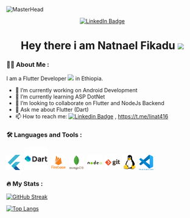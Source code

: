  

![MasterHead](https://1.bp.blogspot.com/-7A4WynwLsMw/XbBpCXG8fHI/AAAAAAAAMt4/uOa1bpLskYgrwGbllhSu2SDj_Mig8SXJQCLcBGAsYHQ/s1600/2000_600px.gif)
</div>


<div id="badges" align="center">
  <a href="https://www.linkedin.com/in/natnael-fikadu-2a8088240/">
    <img src="https://img.shields.io/badge/LinkedIn-blue?style=for-the-badge&logo=linkedin&logoColor=white" alt="LinkedIn Badge"/>
  </a>
  
  
</div>
<h1 align="center">
  Hey there
  i am Natnael Fikadu
  <img src="https://media.giphy.com/media/hvRJCLFzcasrR4ia7z/giphy.gif" width="30px"/>
</h1>

### :man_technologist: About Me :
I am a Flutter Developer <img src="https://media.giphy.com/media/WUlplcMpOCEmTGBtBW/giphy.gif" width="30"> in Ethiopia.
- 🔭 I’m currently working on Android Development 
- 🌱 I’m currently learning ASP DotNet
- 👯 I’m looking to collaborate on Flutter and NodeJs Backend
- 💬 Ask me about Flutter (Dart)
- :mailbox: How to reach me: [![Linkedin Badge](https://img.shields.io/badge/-NatnaelFikadu-blue?style=flat&logo=Linkedin&logoColor=white)](https://www.linkedin.com/in/natnael-fikadu-2a8088240/) , https://t.me/linat416

### :hammer_and_wrench: Languages and Tools :
<div>
   <img src="https://github.com/devicons/devicon/blob/master/icons/flutter/flutter-original.svg" title="Flutter" alt="Flutter" width="40" height="40"/>&nbsp;
 <img src="https://github.com/devicons/devicon/blob/master/icons/dart/dart-original-wordmark.svg" title="Dart" alt="Dart" width="60" height="60"/>&nbsp;
  <img src="https://github.com/devicons/devicon/blob/master/icons/firebase/firebase-plain-wordmark.svg" title="Firebase" alt="Firebase" width="40" height="40"/>&nbsp;
  <img src="https://github.com/devicons/devicon/blob/master/icons/mongodb/mongodb-original-wordmark.svg" title="Mongo DB" alt="Mongo DB" width="40" height="40"/>&nbsp;
  <img src="https://github.com/devicons/devicon/blob/master/icons/nodejs/nodejs-original-wordmark.svg" title="NodeJS" alt="NodeJS" width="40" height="40"/>&nbsp;
  <img src="https://github.com/devicons/devicon/blob/master/icons/git/git-original-wordmark.svg" title="Git" **alt="Git" width="40" height="40"/>
   <img src="https://github.com/devicons/devicon/blob/master/icons/linux/linux-original.svg" title="Git" **alt="linux" width="40" height="40"/>
   <img src="https://github.com/devicons/devicon/blob/master/icons/vscode/vscode-original-wordmark.svg" title="vscode" **alt="Git" width="40" height="40"/>
</div>

### :fire: My Stats :

[![GitHub Streak](http://github-readme-streak-stats.herokuapp.com?user=mrnpro&theme=dark&background=000000)](https://git.io/streak-stats)

[![Top Langs](https://github-readme-stats.vercel.app/api/top-langs/?username=mrnpro&layout=compact&theme=vision-friendly-dark)](https://github.com/anuraghazra/github-readme-stats)

 


